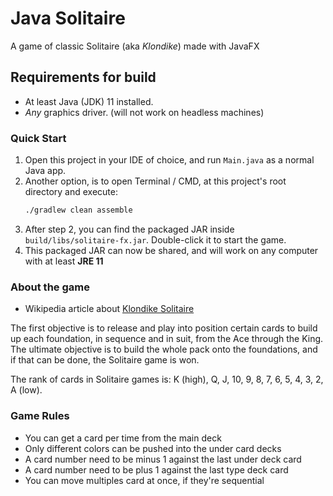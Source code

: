 # Java Solitaire

A game of classic Solitaire (aka _Klondike_) made with JavaFX

## Requirements for build

- At least Java (JDK) 11 installed.
- *Any* graphics driver. (will not work on headless machines)

### Quick Start

1. Open this project in your IDE of choice, and run `Main.java` as a normal Java app.
2. Another option, is to open Terminal / CMD, at this project's root directory and execute:
    ```bash
   ./gradlew clean assemble
    ```
3. After step 2, you can find the packaged JAR inside `build/libs/solitaire-fx.jar`. Double-click it to start the game.
4. This packaged JAR can now be shared, and will work on any computer with at least **JRE 11**

### About the game

- Wikipedia article about [Klondike Solitaire](https://en.wikipedia.org/wiki/Klondike_(solitaire))

The first objective is to release and play into position certain cards to build up each foundation, in sequence and in
suit, from the Ace through the King. The ultimate objective is to build the whole pack onto the foundations, and if that
can be done, the Solitaire game is won.

The rank of cards in Solitaire games is: K (high), Q, J, 10, 9, 8, 7, 6, 5, 4, 3, 2, A (low).

### Game Rules

* You can get a card per time from the main deck
* Only different colors can be pushed into the under card decks
* A card number need to be minus 1 against the last under deck card
* A card number need to be plus 1 against the last type deck card
* You can move multiples card at once, if they're sequential
